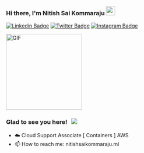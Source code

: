 ### Hi there, I'm Nitish Sai Kommaraju <img src="https://media.giphy.com/media/hvRJCLFzcasrR4ia7z/giphy.gif" width="25px">
[![Linkedin Badge](https://img.shields.io/badge/-LinkedIn-0e76a8?style=flat-square&logo=Linkedin&logoColor=white)](https://www.linkedin.com/in/kommarajunitishsai)
[![Twitter Badge](https://img.shields.io/badge/-Twitter-00acee?style=flat-square&logo=Twitter&logoColor=white)](https://twitter.com/Nitishsaik)
[![Instagram Badge](https://img.shields.io/badge/-Instagram-e4405f?style=flat-square&logo=Instagram&logoColor=white)](https://www.instagram.com/nitishsaik/)


<img align="center" alt="GIF" src="https://nitishsaikommaraju.ml/static/media/nitish.e1de6f3b.png" width="208em"  />


### Glad to see you here! &nbsp; ![](https://visitor-badge.glitch.me/badge?page_id=nitishsai9)
- ☁️ Cloud Support Associate [ Containers ] AWS
- 📫 How to reach me: nitishsaikommaraju.ml


